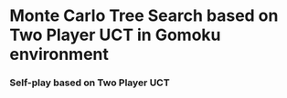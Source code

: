# Monte Carlo Tree Search based on Two Player UCT in Gomoku environment
### Self-play based on Two Player UCT
